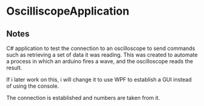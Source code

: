 # OscilliscopeApplication

## Notes

C# application to test the connection to an oscilloscope to send commands such as retrieving a set of data it was reading.
This was created to automate a process in which an arduino fires a wave, and the oscilloscope reads the result.

If i later work on this, i will change it to use WPF to establish a GUI instead of using the console.

The connection is established and numbers are taken from it.
